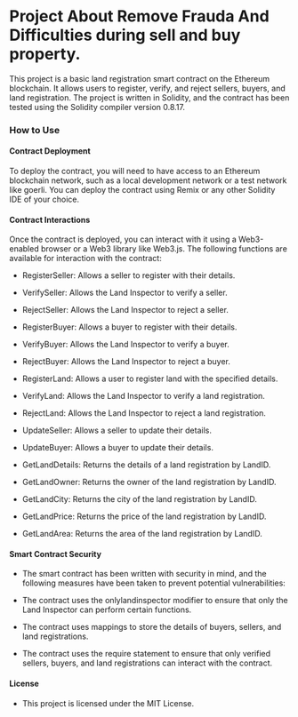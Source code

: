 # Project About Remove Frauda And Difficulties during sell and buy property.

This project is a basic land registration smart contract on the Ethereum blockchain. It allows users to register, verify, and reject sellers, buyers, and land registration. The project is written in Solidity, and the contract has been tested using the Solidity compiler version 0.8.17.

### How to Use
#### Contract Deployment
To deploy the contract, you will need to have access to an Ethereum blockchain network, such as a local development network or a test network like goerli. You can deploy the contract using Remix or any other Solidity IDE of your choice.

#### Contract Interactions
Once the contract is deployed, you can interact with it using a Web3-enabled browser or a Web3 library like Web3.js. The following functions are available for interaction with the contract:

- RegisterSeller: Allows a seller to register with their details.

- VerifySeller: Allows the Land Inspector to verify a seller.

- RejectSeller: Allows the Land Inspector to reject a seller.

- RegisterBuyer: Allows a buyer to register with their details.

- VerifyBuyer: Allows the Land Inspector to verify a buyer.

- RejectBuyer: Allows the Land Inspector to reject a buyer.

- RegisterLand: Allows a user to register land with the specified details.

- VerifyLand: Allows the Land Inspector to verify a land registration.

- RejectLand: Allows the Land Inspector to reject a land registration.

- UpdateSeller: Allows a seller to update their details.

- UpdateBuyer: Allows a buyer to update their details.

- GetLandDetails: Returns the details of a land registration by LandID.

- GetLandOwner: Returns the owner of the land registration by LandID.

- GetLandCity: Returns the city of the land registration by LandID.

- GetLandPrice: Returns the price of the land registration by LandID.

- GetLandArea: Returns the area of the land registration by LandID.

#### Smart Contract Security
- The smart contract has been written with security in mind, and the following measures have been taken to prevent potential vulnerabilities:

- The contract uses the onlylandinspector modifier to ensure that only the Land Inspector can perform certain functions.

- The contract uses mappings to store the details of buyers, sellers, and land registrations.

- The contract uses the require statement to ensure that only verified sellers, buyers, and land registrations can interact with the contract.

#### License
- This project is licensed under the MIT License.

